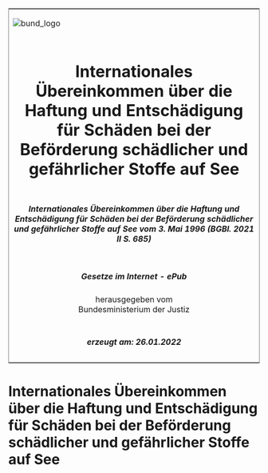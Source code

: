 <span id="DECKBLATT.html"></span>

<table border="0" frame="border" width="100%">

<tr valign="top">

<td align="left">

![bund\_logo](BfJ_2021_Web_de_de.gif)

</td>

<td align="right">

 

</td>

</tr>

<tr align="center" valign="middle">

<td colspan="2">

# Internationales Übereinkommen über die Haftung und Entschädigung für Schäden bei der Beförderung schädlicher und gefährlicher Stoffe auf See

</td>

</tr>

<tr align="center" valign="middle">

<td colspan="2">

##### Internationales Übereinkommen über die Haftung und Entschädigung für Schäden bei der Beförderung schädlicher und gefährlicher Stoffe auf See vom 3. Mai 1996 (BGBl. 2021 II S. 685)

</td>

</tr>

<tr align="center" valign="middle">

<td colspan="2">

  
  

##### Gesetze im Internet - ePub  
  
herausgegeben vom  
Bundesministerium der Justiz

</td>

</tr>

<tr align="center" valign="bottom">

<td colspan="2">

  
  

##### erzeugt am: 26.01.2022

</td>

</tr>

</table>

<span id="BJNR040000096.html"></span>

# Internationales Übereinkommen über die Haftung und Entschädigung für Schäden bei der Beförderung schädlicher und gefährlicher Stoffe auf See
